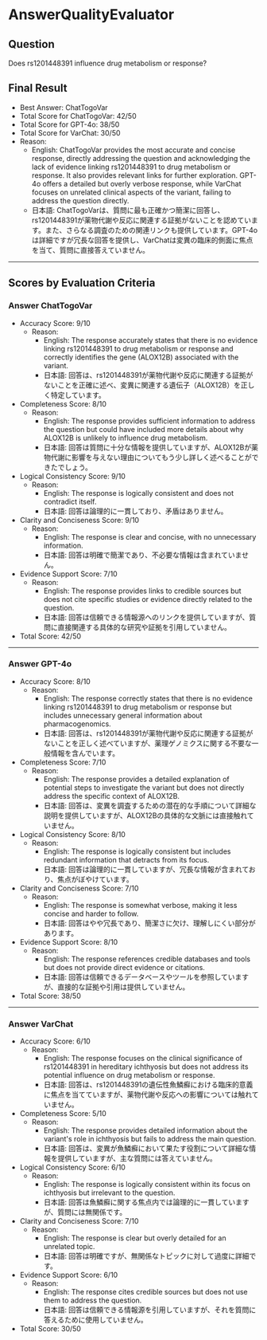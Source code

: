 # AnswerQualityEvaluator

## Question

Does rs1201448391 influence drug metabolism or response?

## Final Result

- Best Answer: ChatTogoVar
- Total Score for ChatTogoVar: 42/50
- Total Score for GPT-4o: 38/50
- Total Score for VarChat: 30/50
- Reason:
  - English: ChatTogoVar provides the most accurate and concise response, directly addressing the question and acknowledging the lack of evidence linking rs1201448391 to drug metabolism or response. It also provides relevant links for further exploration. GPT-4o offers a detailed but overly verbose response, while VarChat focuses on unrelated clinical aspects of the variant, failing to address the question directly.
  - 日本語: ChatTogoVarは、質問に最も正確かつ簡潔に回答し、rs1201448391が薬物代謝や反応に関連する証拠がないことを認めています。また、さらなる調査のための関連リンクも提供しています。GPT-4oは詳細ですが冗長な回答を提供し、VarChatは変異の臨床的側面に焦点を当て、質問に直接答えていません。

---

## Scores by Evaluation Criteria

### Answer ChatTogoVar
- Accuracy Score: 9/10
  - Reason: 
    - English: The response accurately states that there is no evidence linking rs1201448391 to drug metabolism or response and correctly identifies the gene (ALOX12B) associated with the variant.
    - 日本語: 回答は、rs1201448391が薬物代謝や反応に関連する証拠がないことを正確に述べ、変異に関連する遺伝子（ALOX12B）を正しく特定しています。
- Completeness Score: 8/10
  - Reason: 
    - English: The response provides sufficient information to address the question but could have included more details about why ALOX12B is unlikely to influence drug metabolism.
    - 日本語: 回答は質問に十分な情報を提供していますが、ALOX12Bが薬物代謝に影響を与えない理由についてもう少し詳しく述べることができたでしょう。
- Logical Consistency Score: 9/10
  - Reason: 
    - English: The response is logically consistent and does not contradict itself.
    - 日本語: 回答は論理的に一貫しており、矛盾はありません。
- Clarity and Conciseness Score: 9/10
  - Reason: 
    - English: The response is clear and concise, with no unnecessary information.
    - 日本語: 回答は明確で簡潔であり、不必要な情報は含まれていません。
- Evidence Support Score: 7/10
  - Reason: 
    - English: The response provides links to credible sources but does not cite specific studies or evidence directly related to the question.
    - 日本語: 回答は信頼できる情報源へのリンクを提供していますが、質問に直接関連する具体的な研究や証拠を引用していません。
- Total Score: 42/50

---

### Answer GPT-4o
- Accuracy Score: 8/10
  - Reason: 
    - English: The response correctly states that there is no evidence linking rs1201448391 to drug metabolism or response but includes unnecessary general information about pharmacogenomics.
    - 日本語: 回答は、rs1201448391が薬物代謝や反応に関連する証拠がないことを正しく述べていますが、薬理ゲノミクスに関する不要な一般情報を含んでいます。
- Completeness Score: 7/10
  - Reason: 
    - English: The response provides a detailed explanation of potential steps to investigate the variant but does not directly address the specific context of ALOX12B.
    - 日本語: 回答は、変異を調査するための潜在的な手順について詳細な説明を提供していますが、ALOX12Bの具体的な文脈には直接触れていません。
- Logical Consistency Score: 8/10
  - Reason: 
    - English: The response is logically consistent but includes redundant information that detracts from its focus.
    - 日本語: 回答は論理的に一貫していますが、冗長な情報が含まれており、焦点がぼやけています。
- Clarity and Conciseness Score: 7/10
  - Reason: 
    - English: The response is somewhat verbose, making it less concise and harder to follow.
    - 日本語: 回答はやや冗長であり、簡潔さに欠け、理解しにくい部分があります。
- Evidence Support Score: 8/10
  - Reason: 
    - English: The response references credible databases and tools but does not provide direct evidence or citations.
    - 日本語: 回答は信頼できるデータベースやツールを参照していますが、直接的な証拠や引用は提供していません。
- Total Score: 38/50

---

### Answer VarChat
- Accuracy Score: 6/10
  - Reason: 
    - English: The response focuses on the clinical significance of rs1201448391 in hereditary ichthyosis but does not address its potential influence on drug metabolism or response.
    - 日本語: 回答は、rs1201448391の遺伝性魚鱗癬における臨床的意義に焦点を当てていますが、薬物代謝や反応への影響については触れていません。
- Completeness Score: 5/10
  - Reason: 
    - English: The response provides detailed information about the variant's role in ichthyosis but fails to address the main question.
    - 日本語: 回答は、変異が魚鱗癬において果たす役割について詳細な情報を提供していますが、主な質問には答えていません。
- Logical Consistency Score: 6/10
  - Reason: 
    - English: The response is logically consistent within its focus on ichthyosis but irrelevant to the question.
    - 日本語: 回答は魚鱗癬に関する焦点内では論理的に一貫していますが、質問には無関係です。
- Clarity and Conciseness Score: 7/10
  - Reason: 
    - English: The response is clear but overly detailed for an unrelated topic.
    - 日本語: 回答は明確ですが、無関係なトピックに対して過度に詳細です。
- Evidence Support Score: 6/10
  - Reason: 
    - English: The response cites credible sources but does not use them to address the question.
    - 日本語: 回答は信頼できる情報源を引用していますが、それを質問に答えるために使用していません。
- Total Score: 30/50